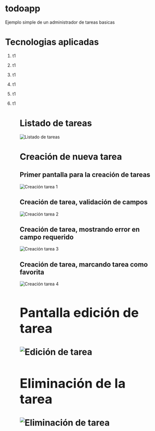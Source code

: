 # todoapp
Ejemplo simple de un administrador de tareas basicas

<H1>Tecnologias aplicadas</H1>

<ol>
  <li><p>t1</p></li>
  <li><p>t1</p></li>
  <li><p>t1</p></li>
  <li><p>t1</p></li>
  <li><p>t1</p></li>
  <li><p>t1</p></li>
<ol>

<H1>Listado de tareas</H1>

![Listado de tareas](https://raw.githubusercontent.com/adangil97/todoapp/master/screenshots/WhatsApp%20Image%202022-08-09%20at%208.06.40%20PM.jpeg)

<H1>Creación de nueva tarea</H1>

<H2>Primer pantalla para la creación de tareas</H2>

![Creación tarea 1](https://raw.githubusercontent.com/adangil97/todoapp/master/screenshots/WhatsApp%20Image%202022-08-09%20at%208.06.40%20PM%20(1).jpeg)

<H2>Creación de tarea, validación de campos</H2>

![Creación tarea 2](https://raw.githubusercontent.com/adangil97/todoapp/master/screenshots/WhatsApp%20Image%202022-08-09%20at%208.06.40%20PM%20(2).jpeg)

<H2>Creación de tarea, mostrando error en campo requerido</H2>

![Creación tarea 3](https://raw.githubusercontent.com/adangil97/todoapp/master/screenshots/WhatsApp%20Image%202022-08-09%20at%208.06.40%20PM%20(3).jpeg)

<H2>Creación de tarea, marcando tarea como favorita</H2>

![Creación tarea 4](https://github.com/adangil97/todoapp/blob/master/screenshots/WhatsApp%20Image%202022-08-09%20at%208.06.40%20PM%20(4).jpeg)

<H1><Edición de tarea existente no completada</H1>
  
 <H2>Pantalla edición de tarea</H2>
  
   ![Edición de tarea](https://raw.githubusercontent.com/adangil97/todoapp/master/screenshots/WhatsApp%20Image%202022-08-09%20at%208.06.40%20PM%20(5).jpeg)
  
  <H2>Eliminación de la tarea</H2>
  
   ![Eliminación de tarea](https://raw.githubusercontent.com/adangil97/todoapp/master/screenshots/WhatsApp%20Image%202022-08-09%20at%208.06.40%20PM%20(7).jpeg)
 
